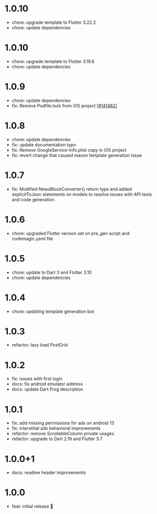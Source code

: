 # 1.0.10

- chore: upgrade template to Flutter 3.22.2
- chore: update dependencies

# 1.0.10

- chore: upgrade template to Flutter 3.19.6
- chore: update dependencies

# 1.0.9

- chore: update dependencies
- fix: Remove Podfile.lock from iOS project [[#141462]](https://github.com/flutter/flutter/issues/141462)

# 1.0.8

- chore: update dependencies
- fix: update documentation typo
- fix: Remove GoogleService-Info.plist copy in iOS project
- fix: revert change that caused mason template generation issue

# 1.0.7

- fix: Modified NewsBlockConverter() return type and added explicitToJson statements on models to resolve issues with API tests and code generation.

# 1.0.6

- chore: upgraded Flutter version set on pre_gen script and codemagic.yaml file

# 1.0.5

- chore: update to Dart 3 and Flutter 3.10
- chore: update dependencies

# 1.0.4

- chore: updating template generation bot

# 1.0.3

- refactor: lazy load PostGrid

# 1.0.2

- fix: issues with first login
- docs: fix android emulator address
- docs: update Dart Frog description

# 1.0.1

- fix: add missing permissions for ads on android 13
- fix: interstitial ads behavioral improvements
- refactor: remove ScrollableColumn private usages
- refactor: upgrade to Dart 2.19 and Flutter 3.7

# 1.0.0+1

- docs: readme header improvements

# 1.0.0

- feat: initial release 🎉
